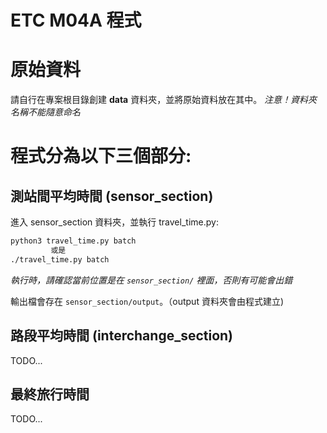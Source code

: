 # ETC M04A 程式

# 原始資料
請自行在專案根目錄創建 **data** 資料夾，並將原始資料放在其中。
*注意！資料夾名稱不能隨意命名*


# 程式分為以下三個部分:

## 測站間平均時間 (sensor_section)
進入 sensor_section 資料夾，並執行 travel_time.py:
```sh
python3 travel_time.py batch
         或是
./travel_time.py batch
```
*執行時，請確認當前位置是在 `sensor_section/` 裡面，否則有可能會出錯*

輸出檔會存在 `sensor_section/output`。（output 資料夾會由程式建立)

## 路段平均時間 (interchange_section)
TODO...

## 最終旅行時間
TODO...
